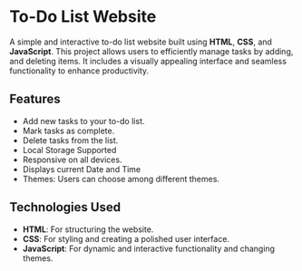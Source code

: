 # To-Do List Website  

A simple and interactive to-do list website built using **HTML**, **CSS**, and **JavaScript**. This project allows users to efficiently manage tasks by adding, and deleting items. It includes a visually appealing interface and seamless functionality to enhance productivity.  

## Features  
- Add new tasks to your to-do list.  
- Mark tasks as complete.    
- Delete tasks from the list.
- Local Storage Supported 
- Responsive on all devices.
- Displays current Date and Time
- Themes: Users can choose among different themes.

## Technologies Used  
- **HTML**: For structuring the website.  
- **CSS**: For styling and creating a polished user interface.  
- **JavaScript**: For dynamic and interactive functionality and changing themes.  
